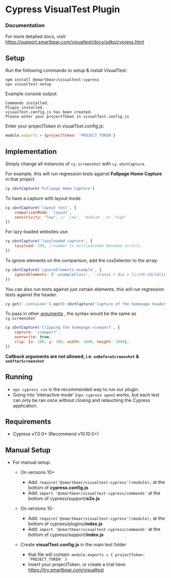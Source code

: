# Cypress VisualTest Plugin

### Documentation

For more detailed docs, visit: https://support.smartbear.com/visualtest/docs/sdks/cypress.html

## Setup

Run the following commands to setup & install VisualTest:

```shell
npm install @smartbear/visualtest-cypress
npx visualtest-setup
```

Example console output:

```console
Commands installed.
Plugin installed.
visualTest.config.js has been created.
Please enter your projectToken in visualTest.config.js
```

Enter your projectToken in visualTest.config.js:

```javascript
module.exports = {projectToken: 'PROJECT_TOKEN'}
```

## Implementation

Simply change all instances of ```cy.screenshot``` with ```cy.sbvtCapture```.

For example, this will run regression tests against **Fullpage Home Capture** in that project

```javascript
cy.sbvtCapture('Fullpage Home Capture')
```

To have a capture with layout mode

```javascript
cy.sbvtCapture('layout test', {
    comparisonMode: 'layout',
    sensitivity: "low", // 'low', 'medium', or 'high'
})
```

For lazy-loaded websites use:

```javascript
cy.sbvtCapture('lazyloaded capture', {
    lazyload: 250, //number is milliseconds between scrolls 
})
```

To ignore elements on the comparison, add the cssSelector to the array:

```javascript
cy.sbvtCapture('ignoreElements-example', {
    ignoreElements: ['.exampleClass', '.class1 > div > li:nth-child(1)'],
})
```

You can also run tests against just certain elements, this will run regression tests against the header.

```javascript
cy.get('.container').eq(0).sbvtCapture('Capture of the homepage header')
```

To pass in other [arguments](https://docs.cypress.io/api/commands/screenshot#Arguments) , the syntax would be the same as ```cy.screenshot```

```javascript
cy.sbvtCapture('Clipping the homepage viewport', {
    capture: 'viewport',
    overwrite: true,
    clip: {x: 100, y: 100, width: 1000, height: 1000},
})
```

**Callback arguments are not allowed, i.e. ```onBeforeScreenshot``` & ```onAfterScreenshot```**

## Running

- ```npx cypress run``` is the recommended way to run our plugin.
- Going into 'interactive mode' (```npx cypress open```) works, but each test can only be ran once without closing and relauching the Cypress application.

## Requirements

- Cypress v7.0.0+ (Recommend v10.10.0+)

## Manual Setup

- For manual setup:
    - On versions 10+
        - Add: ```require('@smartbear/visualtest-cypress')(module);``` at the bottom of **cypress.config.js**
        - Add: ```import '@smartbear/visualtest-cypress/commands'``` at the bottom of cypress/support/**e2e.js**

    - On versions 10-
        - Add: ```require('@smartbear/visualtest-cypress')(module);``` at the bottom of cypress/plugins/**index.js**
        - Add: ```import '@smartbear/visualtest-cypress/commands'``` at the bottom of cypress/support/**index.js**
    - Create **visualTest.config.js** in the main test folder
        - that file will contain:
          ```module.exports = { projectToken: 'PROJECT_TOKEN' }```
        - Insert your projectToken, or create a trial here: https://try.smartbear.com/visualtest
     


